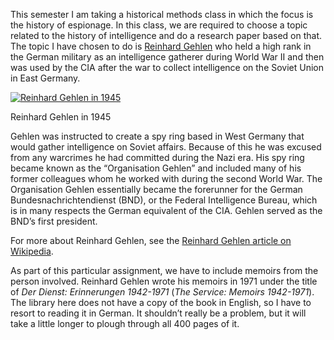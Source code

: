 This semester I am taking a historical methods class in which the focus is the history of espionage. In this class, we are required to choose a topic related to the history of intelligence and do a research paper based on that. The topic I have chosen to do is [Reinhard Gehlen](http://en.wikipedia.org/wiki/Reinhard_Gehlen) who held a high rank in the German military as an intelligence gatherer during World War II and then was used by the CIA after the war to collect intelligence on the Soviet Union in East Germany.

[![Reinhard Gehlen in 1945](reinhard_gehlen_1945.jpg "Reinhard Gehlen")](https://www.historyrhymes.info/2009/02/05/reinhard-gehlen/reinhard_gehlen_1945/)

Reinhard Gehlen in 1945

Gehlen was instructed to create a spy ring based in West Germany that would gather intelligence on Soviet affairs. Because of this he was excused from any warcrimes he had committed during the Nazi era. His spy ring became known as the “Organisation Gehlen” and included many of his former colleagues whom he worked with during the second World War. The Organisation Gehlen essentially became the forerunner for the German Bundesnachrichtendienst (BND), or the Federal Intelligence Bureau, which is in many respects the German equivalent of the CIA. Gehlen served as the BND’s first president.

For more about Reinhard Gehlen, see the [Reinhard Gehlen article on Wikipedia](http://en.wikipedia.org/wiki/Reinhard_Gehlen).

As part of this particular assignment, we have to include memoirs from the person involved. Reinhard Gehlen wrote his memoirs in 1971 under the title of *Der Dienst: Erinnerungen 1942-1971* (*The Service: Memoirs 1942-1971*). The library here does not have a copy of the book in English, so I have to resort to reading it in German. It shouldn’t really be a problem, but it will take a little longer to plough through all 400 pages of it.